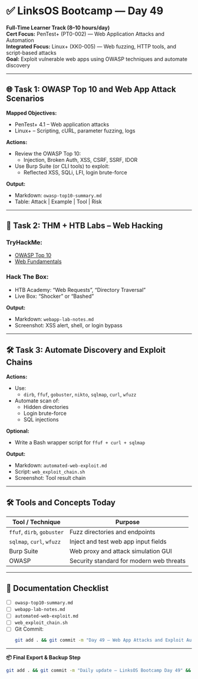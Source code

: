 # ✅ LinksOS Bootcamp — Day 49

**Full-Time Learner Track (8–10 hours/day)**  
**Cert Focus:** PenTest+ (PT0-002) — Web Application Attacks and Automation  
**Integrated Focus:** Linux+ (XK0-005) — Web fuzzing, HTTP tools, and script-based attacks  
**Goal:** Exploit vulnerable web apps using OWASP techniques and automate discovery

---

## 🌐 Task 1: OWASP Top 10 and Web App Attack Scenarios

**Mapped Objectives:**  
- PenTest+ 4.1 – Web application attacks  
- Linux+ – Scripting, cURL, parameter fuzzing, logs

**Actions:**  
- Review the OWASP Top 10:  
  - Injection, Broken Auth, XSS, CSRF, SSRF, IDOR  
- Use Burp Suite (or CLI tools) to exploit:
  - Reflected XSS, SQLi, LFI, login brute-force

**Output:**  
- Markdown: `owasp-top10-summary.md`  
- Table: Attack | Example | Tool | Risk

---

## 🧪 Task 2: THM + HTB Labs – Web Hacking

### TryHackMe:
- [OWASP Top 10](https://tryhackme.com/room/owasptop10)  
- [Web Fundamentals](https://tryhackme.com/room/webfundamentals)

### Hack The Box:
- HTB Academy: “Web Requests”, “Directory Traversal”  
- Live Box: “Shocker” or “Bashed”

**Output:**  
- Markdown: `webapp-lab-notes.md`  
- Screenshot: XSS alert, shell, or login bypass

---

## 🛠️ Task 3: Automate Discovery and Exploit Chains

**Actions:**  
- Use:
  - `dirb`, `ffuf`, `gobuster`, `nikto`, `sqlmap`, `curl`, `wfuzz`  
- Automate scan of:
  - Hidden directories  
  - Login brute-force  
  - SQL injections

**Optional:**  
- Write a Bash wrapper script for `ffuf + curl + sqlmap`

**Output:**  
- Markdown: `automated-web-exploit.md`  
- Script: `web_exploit_chain.sh`  
- Screenshot: Tool result chain

---

## 🛠️ Tools and Concepts Today

| Tool / Technique   | Purpose                                         |
|--------------------|-------------------------------------------------|
| `ffuf`, `dirb`, `gobuster` | Fuzz directories and endpoints        |
| `sqlmap`, `curl`, `wfuzz` | Inject and test web app input fields   |
| Burp Suite         | Web proxy and attack simulation GUI            |
| OWASP              | Security standard for modern web threats       |

---

## 📁 Documentation Checklist

- [ ] `owasp-top10-summary.md`  
- [ ] `webapp-lab-notes.md`  
- [ ] `automated-web-exploit.md`  
- [ ] `web_exploit_chain.sh`  
- [ ] Git Commit:
  ```bash
  git add . && git commit -m "Day 49 – Web App Attacks and Exploit Automation" && git push origin main
  ```

---

**📦 Final Export & Backup Step**

```bash
git add . && git commit -m "Daily update – LinksOS Bootcamp Day 49" && git push origin main
```
